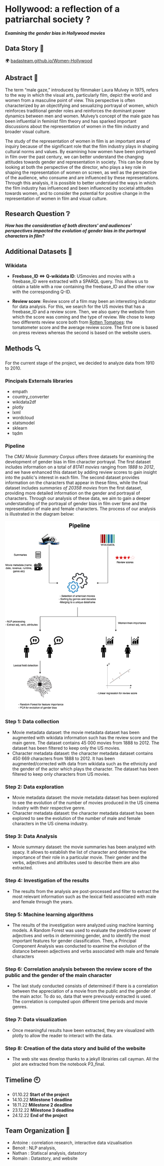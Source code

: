


# Hollywood: a reflection of a patriarchal society ?
___Examining the gender bias in Hollywood movies___

## Data Story :book:

🌍 [badasteam.github.io/Women-Hollywood](https://badasteam.github.io/US_Cinema/Datastory)

## Abstract :memo:
<!---
A 150 word description of the project idea and goals. What’s the motivation behind your project? What story would you like to tell, and why?)
--->
The term “male gaze,” introduced by filmmaker Laura Mulvey in 1975, refers to the way in which the visual arts, particularly film, depict the world and women from a masculine point of view. This perspective is often characterized by an objectifying and sexualizing portrayal of women, which reinforces traditional gender roles and reinforces the dominant power dynamics between men and women. Mulvey’s concept of the male gaze has been influential in feminist film theory and has sparked important discussions about the representation of women in the film industry and broader visual culture.

The study of the representation of women in film is an important area of inquiry because of the significant role that the film industry plays in shaping cultural norms and values. By examining how women have been portrayed in film over the past century, we can better understand the changing attitudes towards gender and representation in society. This can be done by looking at both the perspective of the director, who plays a key role in shaping the representation of women on screen, as well as the perspective of the audience, who consume and are influenced by these representations. Through this analysis, it is possible to better understand the ways in which the film industry has influenced and been influenced by societal attitudes towards women, and to consider the potential for positive change in the representation of women in film and visual culture.


## Research Question :grey_question:
<!---
A list of research questions you would like to address during the project.
--->
<i><strong>How has the consideration of both directors' and audiences' perspectives impacted the evolution of gender bias in the portrayal characters in film? </strong></i>



## Additional Datasets :fax:
<!---
List the additional dataset(s) you want to use (if any), and some ideas on how you expect to get, manage, process, and enrich it/them.
Show us that you’ve read the docs and some examples, and that you have a clear idea on what to expect. Discuss data size and format if relevant.
It is your responsibility to check that what you propose is feasible.
--->
### Wikidata

* **Freebase_ID <=> Q-wikidata ID**: USmovies and movies with a freebase_ID were extracted with a SPARQL query. This allows us to obtain a table with a row containing the freebase_ID and the other row with the corresponding Q-ID.

* **Review score**: Review score of a film may been an interesting indicator for data analysis. For this, we search for the US movies that has a freebase_ID and a review score. Then, we also query the website from which the score was coming and the type of review. We chose to keep two differents review score both from [Rotten Tomatoes](https://www.rottentomatoes.com): the tomatometer score and the average review score. The first one is based on press reviews whereas the second is based on the website users.


## Methods :mag:

For the current stage of the project, we decided to analyze data from 1910 to 2010. 
### Pincipals Externals libraries
* empath
* country_converter
* wikidata2df
* plotly
* lxml
* wordcloud
* statsmodel
* sklearn
* tqdm

### Pipeline
The <i>CMU Movie Summary Corpus</i> offers three datasets for examining the development of gender bias in film character portrayal. The first dataset includes information on a total of <i>81741 movies</i> ranging from <i>1888 to 2012</i>, and we have enhanced this dataset by adding review scores to gain insight into the public's interest in each film. The second dataset provides information on the characters that appear in these films, while the final dataset includes <i>summaries of 20358 movies</i> from the first dataset, providing more detailed information on the gender and portrayal of characters.
Through our analysis of these data, we aim to gain a deeper understanding of the portrayal of gender bias in film over time and the representation of male and female characters. The process of our analysis is illustrated in the diagram below:


<!---
Pipeline schema
--->
<p align="center"> 
  <img src="./03_Outputs/img/diag_pipeline.png" alt="schema" width="600"/>
</p>

### Step 1: Data collection

* Movie metadata dataset: the movie metadata dataset has been augmented with wikidata information such has the review score and the main genre. The dataset contains 45 000 movies from 1888 to 2012. The dataset has been filtered to keep only the US movies.
* Character metadata dataset: the character metadata dataset contains 450 669 characters from 1888 to 2012. It has been augmented/corrected with data from wikidata such as the ethnicity and the gender of the actor which plays the character. The dataset has been filtered to keep only characters from US movies.

### Step 2: Data exploration

* Movie metadata dataset: the movie metadata dataset has been explored to see the evolution of the number of movies produced in the US cinema industry with their respective genre.
* Character metadata dataset: the character metadata dataset has been explored to see the evolution of the number of male and female characters in the US cinema industry.

### Step 3: Data Analysis

* Movie summary dataset: the movie summaries has been analyzed with spacy. It allows to establish the list of character and determine the importance of their role in a particular movie. Their gender and the verbs, adjectives and attributes used to describe them are also extracted.

### Step 4: Investigation of the results

* The results from the analysis are post-processed and filter to extract the most relevant information such as the lexical field associated with male and female through the years.

### Step 5: Machine learning algorithms

* The results of the investigation were analyzed using machine learning models. A Random Forest was used to evaluate the predictive power of adjectives and verbs in determining gender, and to identify the most important features for gender classification. Then, a Principal Component Analysis was conducted to examine the evolution of the distance between adjectives and verbs associated with male and female characters

### Step 6: Correlation analysis between the review score of the public and the gender of the main character

* The last study conducted consists of determined if there is a correlation between the appreciation of a movie from the public and the gender of the main actor. To do so, data that were previously extracted is used. The correlation is computed upon different time periods and movie genres.

### Step 7: Data visualization

* Once meaningful results have been extracted, they are visualized with plotly to allow the reader to interact with the data.

### Step 8: Creation of the data story and build of the website

* The web site was develop thanks to a jekyll librairies call cayman. All the plot are extracted from the notebook P3_final.
                                                    


## Timeline :clock10:
* 01.10.22 **Start of the project**
* 14.10.22 **Milestone 1 deadline**
* 18.11.22 **Milestone 2 deadline**
* 23.12.22 **Milestone 3 deadline**
* 24.12.22 **End of the project**


## Team Organization :raised_hands:
* Antoine : correlation research, interactive data vizualisation
* Benoit : NLP analysis, 
* Nathan : Statiscal analysis, datastory 
* Romain : Datastory, and website











<!---
-------------------------------------------------------------------------------------------------------------------------------------------------------------------------------------------------------------------------------------------------------------------------------------------------------------------------------------------------------------------------------------------------------------------------------------------------------------------------------------------------------------------------------------------------------------------------------------------------------------------------------------------------------------------------


README_2
# Hollywood: a reflection of a patriarchal society ?


___Examining the role of Women in Hollywood and how it reflects our society ?___

## Abstract
The term “male gaze,” introduced by filmmaker Laura Mulvey in 1975, refers to the way in which the visual arts, particularly film, depict the world and women from a masculine point of view. This perspective is often characterized by an objectifying and sexualizing portrayal of women, which reinforces traditional gender roles and reinforces the dominant power dynamics between men and women. Mulvey’s concept of the male gaze has been influential in feminist film theory and has sparked important discussions about the representation of women in the film industry and broader visual culture.

The study of the representation of women in film is an important area of inquiry because of the significant role that the film industry plays in shaping cultural norms and values. By examining how women have been portrayed in film over the past century, we can better understand the changing attitudes towards gender and representation in society. This can be done by looking at both the perspective of the director, who plays a key role in shaping the representation of women on screen, as well as the perspective of the audience, who consume and are influenced by these representations. Through this analysis, it is possible to better understand the ways in which the film industry has influenced and been influenced by societal attitudes towards women, and to consider the potential for positive change in the representation of women in film and visual culture.

## Research questions
* <i><strong>How has the consideration of both directors' and audiences' perspectives impacted the evolution of gender bias in the portrayal characters in film? </strong></i>

## Website
To access our insane website please clic [here](https://badasteam.github.io/US_Cinema/Datastory)!

## Proposed additional datasets
### Wikidata

* **Freebase_ID <=> Q-wikidata ID**: USmovies and movies with a freebase_ID were extracted with a SPARQL query. This allows us to obtain a table with a row containing the freebase_ID and the other row with the corresponding Q-ID.

* **Review score**: Review score of a film may been an interesting indicator for data analysis. For this, we search for the US movies that has a freebase_ID and a review score. Then, we also query the website from which the score was coming and the type of review. We chose to keep two differents review score both from [Rotten Tomatoes](https://www.rottentomatoes.com): the tomatometer score and the average review score. The first one is based on press reviews whereas the second is based on the website users.


## Methods

### Pincipals Externals libraries
* empath
* country_converter
* wikidata2df
* plotly
* lxml
* wordcloud
* statsmodel
* sklearn
* tqdm

### Step 1: Data collection

* Movie metadata dataset: the movie metadata dataset has been augmented with wikidata information such has the review score and the main genre. The dataset contains 45 000 movies from 1888 to 2012. The dataset has been filtered to keep only the US movies.
* Character metadata dataset: the character metadata dataset contains 450 669 characters from 1888 to 2012. It has been augmented/corrected with data from wikidata such as the ethnicity and the gender of the actor which plays the character. The dataset has been filtered to keep only characters from US movies.

### Step 2: Data exploration

* Movie metadata dataset: the movie metadata dataset has been explored to see the evolution of the number of movies produced in the US cinema industry with their respective genre.
* Character metadata dataset: the character metadata dataset has been explored to see the evolution of the number of characters and their in the US cinema industry.

### Step 3: Data Analysis

* Movie summary dataset: the movie summaries has been analyzed with spacy. It allows to establish the list of character and determine th eimportance of their role in a particular movie. Their gender andthe verbs and adjectives used to describe them are also extracted.

### Step 4: Investigation of the results

* The results from the analysis are post-processed and filter to extract the most relevant information such as the lexical field associated with male and female through the years.

### Step 5: Data visualization

* Once meaningful results have been extracted, they are visualized with plotly to allow the reader to interact with the data.

### Step 6: Correlation analysis between the review score of the public and the gender of the main character

* The last study conducted consists of determined if there is a correlatio between the appreciation of a movie from the public and the gender of the main actor. To do so, data that were previously extracted is used. The correlation is computed upon different time periods and movie genres.

### Step 7: Creation of the data story and build of the website


## bADAssteam members contribution
* Antoine : Correlation research, complete final data visualisation
* Benoit : Summaries exploration: ML algorithm and NLP
* Nathan : Summaries analysis: Random forest and PCA
* Romain : Datastory, interactive data visualization and website






README_1



___Study of the evolution of the representation of women in the american cinema industry from 1888 to 2012___

## Abstract

In 1975, the filmmaker Laura Muley highlighted the underrepresentation of women in film industry and more broadly in visual culture. She introduced the term "male gaze" and allow people to question the place of women in the cinema industry. The American cinema industry played a strong role on the western society and appears as a good area of study to examine how women's representation has changed over the period of nearly a century. It would be interesting to first examine the underlying distinctions between men and women's presence in a movie. Specifically, to investigate the ages of the actors and actresses as well as the roles' percentage of occupations. Then, we will explore the representation of women in front of the camera. In fact, by examining the roles they play, one might gain an understanding of how the director stages them. 

## Research questions

* <i><strong>How has the consideration of both directors' and audiences' perspectives impacted the evolution of gender bias in the portrayal characters in film? </strong></i>

## Proposed additional datasets
## Wikidata


* **Freebase_ID <=> Q-wikidata ID**: USmovies and movies with a freebase_ID were extracted with a SPARQL query. This allows us to obtain a table with a row containing the freebase_ID and the other row with the corresponding Q-ID.

* **Review score**: Review score of a film may been an interesting indicator for data analysis. For this, we search for the US movies that has a freebase_ID and a review score. Then, we also query the website from which the score was coming and the type of review. We chose to keep two differents review score both from [Rotten Tomatoes](https://www.rottentomatoes.com): the tomatometer score and the average review score. The first one is based on press reviews whereas the second is based on the website users.

## Google trends

* **Interest by region**: The relative number of request for the name of the main actors dataset were extracted from Google Trends using the PYTRENDS API. In order to compare all the actors on the same basis and because of the limitations from Google Trens, an iterative process was applied in order to normalize each subset of 5 actors.

* **Most common queries**: As we believe that the queries related to the actors might be interesting to assess how people percieve them, a first reaserch allowed us to gather queries related to "actor" and "actress". This could be used to extend the initial dataframe with the queries related to each movies' main actors.

<p align="center">
  <img src="img/output.png" width="600"/>
</p>
<p align="center">
  <img src="img/output2.png" width="600"/>
</p>


# Methods

### Libraries
* empath
* country_converter
* wikidata2df
* plotly
* lxml
* pytrends
* wordcloud

## Dataset
### *-Movie metadata dataset*
To analyze only the US cinema industry, the first step was to exclude all the non-US movies. Then, we decided to import the available review_score from wikidata. To do so, we create a mapping dataset where each row contains the freebase_ID, the wikidata_ID, the review score and the origin of the review score.\
After opening the dataset, data exploration has been performed. USA is, by far, the country that produces the highest amount of movies.

<p align="center">
  <img src="img/world_map.png" width="600"/>
</p>

### *-Character metadata dataset*
After exploring the dataset, we noticed that some informations were missing or wrong. Some Actor_gender were wrong and the ethnicity columns had just a freebase_Id but not any label. Missing values have been collected from wikidata and implemented in the dataset. The actor age at release has also been corrected, in some cases it was negative. This outlier values have been replaced by the opposite for the negative ones and by NaN for the big ones. Finally the dataset is filtered with only US movies.

### *-Movie summary dataset*
Movie summary dataset represents a great source of data for analyzing the representation of woman in the cinema industry. It has been decided to perform a pronoun analysis on each summary. The pronoun are separated in two categories: male and female. The occurence of each pronoun is counted and added into a dataframe. The principal and secondary characters are also extracted from the summaries. The occurence of the character's name are counted and the most frequent one is considered to be the principal character. The next step is to identify if the actor behind the character is a male or a female and to extract his name.


## Initial analyses

### *-Difference between men and women's place*
 **Step 1**: Investigate the part of women in movies across decades: 
* Evaluation of the mean and standard deviation of percentage of women in each decade
* Linear regression to see the parameters to see the parameters influencing the women part\

**Step 2**: Explore the difference in age between actor and actress:
* Evolution of the mean age across the decades

### *-Representation of women in movies : summary processing*
**Step 1**: Identify the main character and its gender \
**Step 2**: Examine the repartition between male and female principal character and its evolution across the decades \
**Step 3**: Examine how women's roles are qualified in the summaries. Conduct a lexical analysis to see the evolution of the way lexical fields associated with male gaze are used.


# Proposed timeline

* **02.12.22: Homework 2 deadline**
* 05.12.22 : data analysis, extract important features
* 10.12.22 : critic and select reliable results
* 16.12.22 : complete code, appropriate data visualization
* 20.12.22 : complete datastory
* **23.12.22 : Milestone 3 deadline**

# Organization within the team

For milestone 2:
* Antoine : Querying data from Wikidata
* Benoit : Queryring data from Google Trends
* Nathan : Dataset exploration, analyzing movie summaries
* Romain : Dataset exploration, focus on the USA

For milestone 3:
* Antoine : correlation research, complete final data visualisation
* Benoit : Statistical analysis, complete trends and website
* Nathan : Push on lexical analysis combine with trends
* Romain : Datastory, interactive data visualization and website

--------------------------------------------------------------------------------------------------------------------------------------------------------------------------------------------------------------------------------------------------------------------------------------------------------------------------------------------
### Data handling
First step in the analysis is to set the scoop of the dataset on USA movies. Remove all other countries from character, movie and summaries dataset. In addition, we analyze character gender by country to confirm the previous point. To continue the preliminary processing, we make an analysis to complete our dataset for missing value in gender and ethnicity. Moreover, for a futher study on public sentiment, we gather review scores from Wikidata. And finally, we perform an NLP program on summaries to extract mains characters as well as adjectives and verbs that describes them.

### Preliminary analysis
From the data handling we wanted to go deeper on the male/female analysis. So we look at the weighting of male/female character per decade and then per genre. 



### Summaries analysis 
From all the words extract thank to the NLP, we proceed a normalization by lexical fields (over 190). We compute a scores based on the words frequencies. In order to compare description of character, we take the invers intersection of the lexical field. With this we wonder if it is possible to preddict if the character is male or female based on the description. So we do a random forest and a PCA on adjectives and verbs.

### Review analysis
Finally we want to understand the public point of view by analysis the review score of movie buy genre and decade. To proceed, we decide to do a separation in the dataset at 1970 and to a linear regression between the two subsets. With this, we can analize in the public sentiment will change for female character or not.

--->
